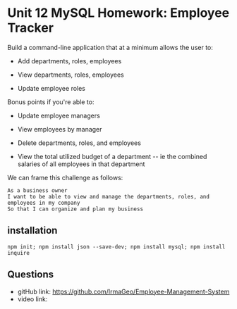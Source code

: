 # Unit 12 MySQL Homework: Employee Tracker
  
Build a command-line application that at a minimum allows the user to:

  * Add departments, roles, employees

  * View departments, roles, employees

  * Update employee roles

Bonus points if you're able to:

  * Update employee managers

  * View employees by manager

  * Delete departments, roles, and employees

  * View the total utilized budget of a department -- ie the combined salaries of all employees in that department

We can frame this challenge as follows:

```
As a business owner
I want to be able to view and manage the departments, roles, and employees in my company
So that I can organize and plan my business
```

## installation
```npm init; npm install json --save-dev; npm install mysql; npm install inquire```

## Questions
* gitHub link: https://github.com/IrmaGeo/Employee-Management-System
* video link: 
